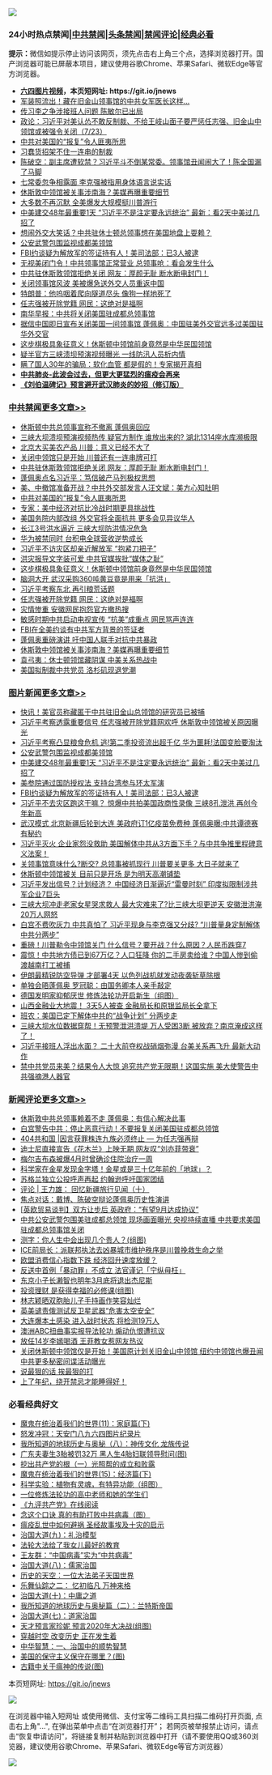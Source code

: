 ![](https://raw.githubusercontent.com/fqnews/bnews/master/64photo/fqnews-qr.jpg)

<div id="tt">
<h3>24小时热点禁闻|<a href="#%E4%B8%AD%E5%85%B1%E7%A6%81%E9%97%BB%E6%9B%B4%E5%A4%9A%E6%96%87%E7%AB%A0">中共禁闻</a>|<a href="#%E5%9B%BE%E7%89%87%E6%96%B0%E9%97%BB%E6%9B%B4%E5%A4%9A%E6%96%87%E7%AB%A0">头条禁闻</a>|<a href="#%E6%96%B0%E9%97%BB%E8%AF%84%E8%AE%BA%E6%9B%B4%E5%A4%9A%E6%96%87%E7%AB%A0">禁闻评论|<a href="#%E5%BF%85%E7%9C%8B%E7%BB%8F%E5%85%B8%E5%A5%BD%E6%96%87">经典必看</a></h3>
<div><b>提示：</b>微信如提示停止访问该网页，须先点击右上角三个点，选择浏览器打开。国产浏览器可能已屏蔽本项目，建议使用谷歌Chrome、苹果Safari、微软Edge等官方浏览器。</div>
<ul>
<li><b><a href="http://d1.bdrive.tk/64.mp4" target="_blank">六四图片视频</a>，本页短网址: https://git.io/jnews</b></li>
<li><a href="/cnnews/20200724/1365451.md">军装照流出！藏在旧金山领事馆的中共女军医长这样...</a></li>
<li><a href="/cnnews/20200724/1365394.md">传习李之争涉接班人问题 陈敏尔已出局</a></li>
<li><a href="/bannedvideo/20200724/1365417.md">政论：习近平对美认怂不敢反制裁、不给王岐山面子要严惩任志强、旧金山中领馆或被强令关闭（7/23）</a></li>
<li><a href="/cbnews/20200724/1365717.md">中共对美国的“报复”令人匪夷所思</a></li>
<li><a href="/baitai/20200724/1365486.md">习蠢货招架不住一连串的制裁</a></li>
<li><a href="/bannedvideo/20200724/1365397.md">陈破空：副主席遭软禁？习近平斗不倒某常委。领事馆丑闻闹大了！陈全国漏了马脚</a></li>
<li><a href="/comments/20200724/1365514.md">七常委忽争相露面 李克强被指用身体语言说实话</a></li>
<li><a href="/cbnews/20200724/1365527.md">休斯敦中领馆被关事涉南海？美媒再曝重要细节</a></li>
<li><a href="/cnnews/20200724/1365533.md">大多数不再沉默 全美爆发大规模挺川普游行</a></li>
<li><a href="/topimagenews/20200724/1365745.md">中美建交48年最重要1天 “习近平不是注定要永远统治” 最新：看2天中美过几招了</a></li>
<li><a href="/cnnews/20200724/1365611.md">想闹外交大笑话？中共驻休士顿总领事想在美国地盘上耍赖？</a></li>
<li><a href="/topimagenews/20200724/1365769.md">公安武警包围监视成都美领馆</a></li>
<li><a href="/topimagenews/20200724/1365420.md">FBI约谈疑为解放军的签证持有人！美司法部：已3人被逮</a></li>
<li><a href="/cnnews/20200724/1365699.md">无视美闭门令！中共领事馆正常营业 总领事呛：看会发生什么</a></li>
<li><a href="/cbnews/20200724/1365739.md">中共驻休斯敦领馆拒绝关闭 网友：厚颜无耻 断水断电封门！</a></li>
<li><a href="/cnnews/20200724/1365574.md">关闭领事馆风波 美被爆急送外交人员重返中国</a></li>
<li><a href="/cnnews/20200724/1365598.md">特朗普：他呜咽着爬向隧道尽头 像狗一样地死了</a></li>
<li><a href="/cbnews/20200724/1365615.md">任志强被开除党籍 网民：这绝对是福啊</a></li>
<li><a href="/cbnews/20200724/1365404.md">南华早报：中共将关闭美国驻成都总领事馆</a></li>
<li><a href="/headline/20200724/1365595.md">据信中国即日宣布关闭美国一间领事馆 蓬佩奥：中国驻美外交官远多过美国驻华外交官</a></li>
<li><a href="/cbnews/20200724/1365627.md">这步棋极具象征意义！休斯顿中领馆前身竟然是中华民国领馆</a></li>
<li><a href="/cbnews/20200724/1365393.md">疑半官方三峡溃坝预演视频曝光 一线防汛人员析内情</a></li>
<li><a href="/health/20200724/1365510.md">瞒了国人30年的骗局：软化血管 都是假的！专家揭开真相</a></li>
<li><b><a href="/comments/20200211/1275071.md" target="_blank">中共肺炎-此波会过去，但更大更猛烈的瘟疫会再来</a></b></li>
<li><b><a href="/comments/20200207/1272816.md" target="_blank">《刘伯温碑记》预言避开武汉肺炎的妙招（修订版）</a></b></li>
</ul>
</div>

<div class="catlist">
<h3><a href="/cbnews/" target="_blank">中共禁闻</a><span><a href="/cbnews/" target="_blank" rel="nofollow">更多文章>></a></span></h3>
<ul>
<li><a href="/cbnews/20200725/1365890.md" target="_blank">休斯顿中共总领事宣称不撤离 蓬佩奥回应</a></li>
<li><a href="/cbnews/20200724/1365842.md" target="_blank">三峡大坝溃坝预演视频热传 疑官方制作 谁放出来的? 湖北1314座水库濒极限</a></li>
<li><a href="/cbnews/20200724/1365746.md" target="_blank">北京大买美农产品 川普：意义已经不大了</a></li>
<li><a href="/cbnews/20200724/1365740.md" target="_blank">关闭中领馆只是开始 川普还有一连串牌可打</a></li>
<li><a href="/cbnews/20200724/1365739.md" target="_blank">中共驻休斯敦领馆拒绝关闭 网友：厚颜无耻 断水断电封门！</a></li>
<li><a href="/cbnews/20200724/1365734.md" target="_blank">蓬佩奥点名习近平：笃信破产马列极权思想</a></li>
<li><a href="/cbnews/20200724/1365724.md" target="_blank">美、中撤馆准备开战？中共外交部发言人汪文斌：美方心知肚明</a></li>
<li><a href="/cbnews/20200724/1365717.md" target="_blank">中共对美国的“报复”令人匪夷所思</a></li>
<li><a href="/cbnews/20200724/1365663.md" target="_blank">专家：美中经济对抗比冷战时期更具挑战性</a></li>
<li><a href="/cbnews/20200724/1365659.md" target="_blank">美国务院内部改组 外交官将全面抗共 更多会见异议华人</a></li>
<li><a href="/cbnews/20200724/1365658.md" target="_blank">长江3号洪水逼近 三峡大坝防洪情况危急</a></li>
<li><a href="/cbnews/20200724/1365649.md" target="_blank">华为被禁同时 台积电全球营收逆势成长</a></li>
<li><a href="/cbnews/20200724/1365637.md" target="_blank">习近平不访灾区却亲近解放军 “抱紧刀把子”</a></li>
<li><a href="/cbnews/20200724/1365636.md" target="_blank">洪灾报导文字装可爱 中共官媒挨批“媒体之耻”</a></li>
<li><a href="/cbnews/20200724/1365627.md" target="_blank">这步棋极具象征意义！休斯顿中领馆前身竟然是中华民国领馆</a></li>
<li><a href="/cbnews/20200724/1365621.md" target="_blank">脑洞大开 武汉采购360吨黄豆竟是用来「抗洪」</a></li>
<li><a href="/cbnews/20200724/1365617.md" target="_blank">习近平考察东北 再引粮荒话题</a></li>
<li><a href="/cbnews/20200724/1365615.md" target="_blank">任志强被开除党籍 网民：这绝对是福啊</a></li>
<li><a href="/cbnews/20200724/1365581.md" target="_blank">灾情惨重 安徽网民抱怨官方撤热搜</a></li>
<li><a href="/cbnews/20200724/1365569.md" target="_blank">敏感时期中共启动电视宣传 “抗美”成重点 网民骂声连连</a></li>
<li><a href="/cbnews/20200724/1365567.md" target="_blank">FBI在全美约谈有中共军方背景的签证者</a></li>
<li><a href="/cbnews/20200724/1365566.md" target="_blank">蓬佩奥重磅演讲 吁中国人联手对抗中共暴政</a></li>
<li><a href="/cbnews/20200724/1365527.md" target="_blank">休斯敦中领馆被关事涉南海？美媒再曝重要细节</a></li>
<li><a href="/cbnews/20200724/1365516.md" target="_blank">袁弓夷：休士顿领馆藏阴谋 中美关系热战中</a></li>
<li><a href="/cbnews/20200724/1365277.md" target="_blank">美国拟制裁中共党员 洛杉矶现退党潮</a></li>

</ul>
</div>
<div class="catlist">
<h3><a href="/topimagenews/" target="_blank">图片新闻</a><span><a href="/topimagenews/" target="_blank" rel="nofollow">更多文章>></a></span></h3>
<ul>
<li><a href="/topimagenews/20200725/1365879.md" target="_blank">快讯！美官员称藏匿于中共驻旧金山总领馆的研究员已被捕</a></li>
<li><a href="/topimagenews/20200724/1365853.md" target="_blank">习近平考察透露重要信号 任志强被开除党籍网欢呼 休斯敦中领馆被关原因曝光</a></li>
<li><a href="/topimagenews/20200724/1365801.md" target="_blank">习近平考察凸显粮食危机 逃!第二季投资流出超千亿 华为噩耗!法国变脸要淘汰</a></li>
<li><a href="/topimagenews/20200724/1365769.md" target="_blank">公安武警包围监视成都美领馆</a></li>
<li><a href="/topimagenews/20200724/1365745.md" target="_blank">中美建交48年最重要1天 “习近平不是注定要永远统治” 最新：看2天中美过几招了</a></li>
<li><a href="/topimagenews/20200724/1365434.md" target="_blank">美参院通过国防授权法 支持台湾参与环太军演</a></li>
<li><a href="/topimagenews/20200724/1365420.md" target="_blank">FBI约谈疑为解放军的签证持有人！美司法部：已3人被逮</a></li>
<li><a href="/topimagenews/20200723/1365348.md" target="_blank">习近平不去灾区跑这干嘛？ 惊爆中共拍美国政商性录像 三峡8孔泄洪 再创今年新高</a></li>
<li><a href="/topimagenews/20200723/1365343.md" target="_blank">武汉模式 北京新疆后轮到大连 美政府订1亿疫苗免费种 蓬佩奥曝:中共谭德赛有秘约</a></li>
<li><a href="/topimagenews/20200723/1365307.md" target="_blank">习近平灭火 企业家怨没救助 美国解体中共从3方面下手？与中共争推里程碑意义法案！</a></li>
<li><a href="/topimagenews/20200723/1365266.md" target="_blank">关领事馆意味什么?断交? 总领事被抓现行 川普要关更多 大日子就来了</a></li>
<li><a href="/topimagenews/20200723/1365155.md" target="_blank">休斯顿中领馆被关 目前只是开场 是为明天高潮铺垫</a></li>
<li><a href="/topimagenews/20200722/1364774.md" target="_blank">习近平发出信号？计划经济？ 中国经济日渐逼近“雷曼时刻” 印度拟限制涉共军企业7巨头</a></li>
<li><a href="/topimagenews/20200722/1364740.md" target="_blank">三峡大坝冲走老家女星哭求救人 最大灾难来了?比三峡大坝更逆天 安徽泄洪淹20万人网怒</a></li>
<li><a href="/topimagenews/20200722/1364699.md" target="_blank">白宫不费吹灰力 中共真怕了 习近平现身与李克强又分歧? “川普量身定制解体中共分两步”</a></li>
<li><a href="/topimagenews/20200722/1364641.md" target="_blank">重磅！川普勒令中领馆关门 什么信号？要开战？什么原因？人民币跌穿7</a></li>
<li><a href="/topimagenews/20200722/1364624.md" target="_blank">震惊！中共地方债已到67万亿？人口狂降 你的二手房卖给谁？中国人惨到偷渡越南打工被捕</a></li>
<li><a href="/topimagenews/20200722/1364576.md" target="_blank">伊朗最精锐防空导弹 才部署4天 以色列战机就发动夜袭斩草除根</a></li>
<li><a href="/topimagenews/20200722/1364574.md" target="_blank">单独会晤蓬佩奥 罗冠聪：由国务卿本人亲手敲定</a></li>
<li><a href="/comments/20200722/1364497.md" target="_blank">德国发明家抑郁厌世 修炼法轮功开启新生（组图）</a></li>
<li><a href="/topimagenews/20200722/1364490.md" target="_blank">山西金融业大地震！ 3天5人被查 金融局长和原银监局长全拿下</a></li>
<li><a href="/topimagenews/20200722/1364267.md" target="_blank">班农：美国已定下解体中共的“战争计划” 分两步走</a></li>
<li><a href="/topimagenews/20200721/1364232.md" target="_blank">三峡大坝水位数据穿帮！无预警泄洪溃堤 万人受困3断 被放弃？南京淹成这样了！</a></li>
<li><a href="/topimagenews/20200721/1364225.md" target="_blank">习近平接班人浮出水面？ 二十大前夺权战硝烟弥漫 台美关系再飞升 最新大动作</a></li>
<li><a href="/topimagenews/20200721/1364143.md" target="_blank">禁中共党员来美？结果令人大惊 追究共产党无限期！这国实施 美大使警告中共强摘港人器官</a></li>

</ul>
</div>
<div class="catlist">
<h3><a href="/comments/" target="_blank">新闻评论</a><span><a href="/comments/" target="_blank" rel="nofollow">更多文章>></a></span></h3>
<ul>
<li><a href="/comments/20200725/1365894.md" target="_blank">休斯敦中共总领事赖着不走 蓬佩奥：有信心解决此事</a></li>
<li><a href="/comments/20200725/1365891.md" target="_blank">白宫警告中共：停止恶意行动！不要报复关闭美国驻成都总领馆</a></li>
<li><a href="/comments/20200725/1365885.md" target="_blank">404共和国 |因言获罪株连九族必须终止 &#8212; 为任志强再辩</a></li>
<li><a href="/comments/20200725/1365883.md" target="_blank">迪士尼直接宣告《花木兰》上映无期  网友叹“刘亦菲带衰”</a></li>
<li><a href="/comments/20200724/1365873.md" target="_blank">梅尔吉布森被爆4月时曾确诊住院治疗一周</a></li>
<li><a href="/comments/20200724/1365856.md" target="_blank">科学家在金星发现金字塔！金星或是三十亿年前的「地球」？</a></li>
<li><a href="/comments/20200724/1365852.md" target="_blank">苏格兰独立公投呼声再起 约翰逊呼吁国家团结</a></li>
<li><a href="/comments/20200724/1365843.md" target="_blank">评论 | 王力雄： 回忆新疆旅行见闻（十）</a></li>
<li><a href="/comments/20200724/1365839.md" target="_blank">焦点对话：戴博、陈破空辩论蓬佩奥历史性演讲</a></li>
<li><a href="/comments/20200724/1365816.md" target="_blank">[英欧贸易谈判】双方让步后  英政府：“有望9月达成协议”</a></li>
<li><a href="/comments/20200724/1365805.md" target="_blank">中共公安武警包围美驻成都总领馆 现场画面曝光 央视持续直播 中共要求美国驻成都总领事馆关闭</a></li>
<li><a href="/comments/20200724/1365787.md" target="_blank">测字：你人生中会出现几个贵人？(组图)</a></li>
<li><a href="/comments/20200724/1365772.md" target="_blank">ICE前局长：派联邦执法去凶暴城市维护秩序是川普挽救生命之举</a></li>
<li><a href="/comments/20200724/1365771.md" target="_blank">欧盟消费信心指数下跌 经济回升速度放缓？</a></li>
<li><a href="/comments/20200724/1365751.md" target="_blank">反送中首例「暴动罪」不成立 法官谨记「宁纵毋枉」</a></li>
<li><a href="/comments/20200724/1365750.md" target="_blank">东京小子长濑智也明年3月底将退出杰尼斯</a></li>
<li><a href="/comments/20200724/1365749.md" target="_blank">投资理财 是获得幸福的必修课(组图)</a></li>
<li><a href="/comments/20200724/1365737.md" target="_blank">林志颖晒双胞胎儿子手持画作笑容灿烂</a></li>
<li><a href="/comments/20200724/1365735.md" target="_blank">英美谴责俄测试反卫星武器“危害太空安全”</a></li>
<li><a href="/comments/20200724/1365727.md" target="_blank">大连爆本土感染 进入战时状态 将检测19万人</a></li>
<li><a href="/comments/20200724/1365720.md" target="_blank">澳洲ABC扭曲事实报导法轮功 煽动仇恨遭抗议</a></li>
<li><a href="/comments/20200724/1365719.md" target="_blank">放任14岁李嫣喝酒 王菲教女惹网友热议</a></li>
<li><a href="/comments/20200724/1365703.md" target="_blank">关闭休斯顿中领馆仅是开始！美国原计划关旧金山中领馆 纽约中领馆也爆丑闻 中共更多秘密间谍活动曝光</a></li>
<li><a href="/comments/20200724/1365702.md" target="_blank">说最狠的话 挨最狠的打</a></li>
<li><a href="/comments/20200724/1365690.md" target="_blank">上了年纪，绕开禁忌才能睡得好！</a></li>

</ul>
</div>

<div class="catlist">
<h3>必看经典好文</h3>
<ul>
<li><a href="/topimagenews/20180530/950691.md" target="_blank">魔鬼在统治着我们的世界(11)：家庭篇(下)</a></li>
<li><a href="/comments/20200604/783200.md" target="_blank">怒发冲冠：天安门八九六四图片纪录片</a></li>
<li><a href="/topimagenews/20180225/905380.md" target="_blank">我所知道的地球历史与奥秘（八）：神传文化 龙族传说</a></li>
<li><a href="/cbnews/20200611/1343037.md" target="_blank">广东夫妻生3胎被罚32万 黑人生4胎妇联领导慰问(图)</a></li>
<li><a href="/comments/20200629/1352460.md" target="_blank">挖出共产党的根（一）光照帮的成立和败露</a></li>
<li><a href="/topimagenews/20180610/955499.md" target="_blank">魔鬼在统治着我们的世界(15)：经济篇(下)</a></li>
<li><a href="/comments/20200605/783205.md" target="_blank">科学实验：植物有灵魂，有特异功能（组图）</a></li>
<li><a href="/cbnews/20200702/1354550.md" target="_blank">一位修炼法轮功的高中老师和她的学生们</a></li>
<li><a href="/bookonline/20131116/201057.md" target="_blank">《九评共产党》在线阅读</a></li>
<li><a href="/comments/20200707/1357090.md" target="_blank">念这个口诀 真的有助打败中共病毒（图）</a></li>
<li><a href="/comments/20200618/1346823.md" target="_blank">瘟疫乱世中如何避祸 圣经故事埃及十灾的启示</a></li>
<li><a href="/cbnews/20180315/914943.md" target="_blank">治国大道(九)：礼治模型</a></li>
<li><a href="/cbnews/20200516/1329218.md" target="_blank">法轮大法给了我女儿最好的教育</a></li>
<li><a href="/comments/20200318/1295755.md" target="_blank">王友群：“中国病毒”实为“中共病毒”</a></li>
<li><a href="/cbnews/20190424/914482.md" target="_blank">治国大道(八)：儒家治国</a></li>
<li><a href="/tculture/20121025/73067.md" target="_blank">历史的天空：一位大法弟子天国世界</a></li>
<li><a href="/tculture/20170711/790081.md" target="_blank">乐舞仙踪之二： 忆初临凡 万神来格</a></li>
<li><a href="/cbnews/20180316/915423.md" target="_blank">治国大道(十)：中庸之道</a></li>
<li><a href="/tculture/xiulian/20170614/774347.md" target="_blank">我所知道的地球历史与奥秘篇（二）：兰特斯帝国</a></li>
<li><a href="/cbnews/20190424/913985.md" target="_blank">治国大道(七)：道家治国</a></li>
<li><a href="/topimagenews/20200513/1327828.md" target="_blank">天才预言家珍妮 预言2020年大决战(组图)</a></li>
<li><a href="/comments/20200626/1259925.md" target="_blank">穿越时空 改变历史 正在发生着</a></li>
<li><a href="/comments/20200605/1340202.md" target="_blank">中华智慧：一、治国中的顺势智慧</a></li>
<li><a href="/lifebaike/20200520/1331379.md" target="_blank">美国的保守主义保守在哪里？(图)</a></li>
<li><a href="/ccpdope/20200531/1337409.md" target="_blank">古籍中关于瘟神的传说(图)</a></li>

</ul>
</div>

本页短网址: https://git.io/jnews

![](https://raw.githubusercontent.com/fqnews/bnews/master/64photo/fqnews-qr.jpg)

在浏览器中输入短网址 或使用微信、支付宝等二维码工具扫描二维码打开页面, 点击右上角"...", 在弹出菜单中点击“在浏览器打开”； 若网页被举报禁止访问，请点击“恢复申请访问”，将链接复制并粘贴到浏览器中打开（请不要使用QQ或360浏览器，建议使用谷歌Chrome、苹果Safari、微软Edge等官方浏览器）

![](https://raw.githubusercontent.com/fqnews/bnews/master/64photo/wx.jpg)